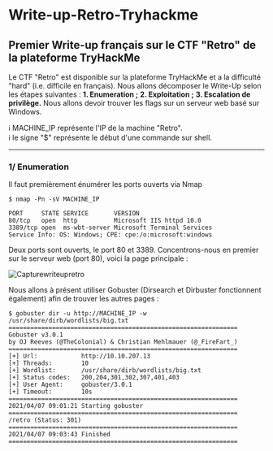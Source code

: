 # Write-up-Retro-Tryhackme
## Premier Write-up français sur le CTF "Retro" de la plateforme TryHackMe

Le CTF "Retro" est disponible sur la plateforme TryHackMe et a la difficulté "hard" (i.e. difficile en français). Nous allons décomposer le Write-Up selon les étapes suivantes :
**1. Enumeration ;**
**2. Exploitation ;**
**3. Escalation de privilège.**
Nous allons devoir trouver les flags sur un serveur web basé sur Windows.

:information_source: MACHINE_IP représente l'IP de la machine "Retro".<br/>
:information_source: le signe "$" représente le début d'une commande sur shell.

*********************

### 1/ Enumeration

Il faut premièrement énumérer les ports ouverts via Nmap
```
$ nmap -Pn -sV MACHINE_IP

PORT     STATE SERVICE       VERSION
80/tcp   open  http          Microsoft IIS httpd 10.0
3389/tcp open  ms-wbt-server Microsoft Terminal Services
Service Info: OS: Windows; CPE: cpe:/o:microsoft:windows
```
Deux ports sont ouverts, le port 80 et 3389. Concentrons-nous en premier sur le serveur web (port 80), voici la page principale : 

![Capturewriteupretro](https://user-images.githubusercontent.com/67973590/165582217-37554dc4-7154-4c61-ac39-b0c48fe8c3c5.PNG)

Nous allons à présent utiliser Gobuster (Dirsearch et Dirbuster fonctionnent également) afin de trouver les autres pages : 
```
$ gobuster dir -u http://MACHINE_IP -w /usr/share/dirb/wordlists/big.txt
===============================================================
Gobuster v3.0.1
by OJ Reeves (@TheColonial) & Christian Mehlmauer (@_FireFart_)
===============================================================
[+] Url:            http://10.10.207.13
[+] Threads:        10
[+] Wordlist:       /usr/share/dirb/wordlists/big.txt
[+] Status codes:   200,204,301,302,307,401,403
[+] User Agent:     gobuster/3.0.1
[+] Timeout:        10s
===============================================================
2021/04/07 09:01:21 Starting gobuster
===============================================================                                                   
/retro (Status: 301)
===============================================================
2021/04/07 09:03:43 Finished                                                                             
===============================================================
```
